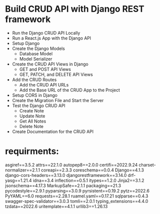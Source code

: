 #  Build CRUD API with Django REST framework

- Run the Django CRUD API Locally
- Run a React.js App with the Django API
- Setup Django
- Create the Django Models
    - Database Model
    - Model Serializer
- Create the CRUD API Views in Django
    - GET and POST API Views
    - GET, PATCH, and DELETE API Views
- Add the CRUD Routes
    - Add the CRUD API URLs
    - Add the Base URL of the CRUD App to the Project
- Setup CORS in Django
- Create the Migration File and Start the Server
- Test the Django CRUD API
    - Create Note
    - Update Note
    - Get All Notes
    - Delete Note
- Create Documentation for the CRUD API

# requirments:

asgiref==3.5.2
attrs==22.1.0
autopep8==2.0.0
certifi==2022.9.24
charset-normalizer==2.1.1
coreapi==2.3.3
coreschema==0.0.4
Django==4.1.3
django-cors-headers==3.13.0
djangorestframework==3.14.0
drf-yasg==1.21.4
idna==3.4
inflection==0.5.1
itypes==1.2.0
Jinja2==3.1.2
jsonschema==4.17.3
MarkupSafe==2.1.1
packaging==21.3
pycodestyle==2.9.1
pyparsing==3.0.9
pyrsistent==0.19.2
pytz==2022.6
PyYAML==6.0
requests==2.28.1
ruamel.yaml==0.17.21
sqlparse==0.4.3
swagger-spec-validator==3.0.3
tomli==2.0.1
typing_extensions==4.4.0
tzdata==2022.6
uritemplate==4.1.1
urllib3==1.26.13
